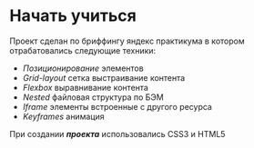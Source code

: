 # Начать учиться

Проект сделан по бриффингу яндекс практикума в котором отрабатовались следующие техники:

* *Позиционирование* элементов
* *Grid-layout* сетка выстраивание контента
* *Flexbox* выравнивание контента
* *Nested* файловая структура по БЭМ
* *Iframe* элементы встроенные с другого ресурса
* *Keyframes* анимация

При создании ***проекта*** использовались CSS3 и HTML5
